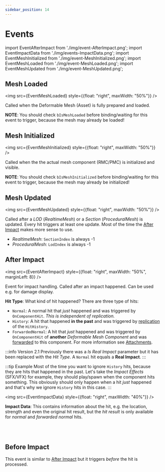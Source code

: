 ```yaml
---
sidebar_position: 14
---
```


# Events

import EventAfterImpact from './img/event-AfterImpact.png';
import EventImpactData from './img/events-ImpactData.png';
import EventMeshInitialized from './img/event-MeshInitialized.png';
import EventMeshLoaded from './img/event-MeshLoaded.png';
import EventMeshUpdated from './img/event-MeshUpdated.png';

## Mesh Loaded

<img src={EventMeshLoaded} style={{float: "right", maxWidth: "50%"}} />

Called when the Deformable Mesh (Asset) is fully prepared and loaded.

**NOTE**: You should check ``bIsMeshLoaded`` before binding/waiting for this event to trigger, because the mesh may already be loaded!

## Mesh Initialized

<img src={EventMeshInitialized} style={{float: "right", maxWidth: "50%"}} />

Called when the the actual mesh component (RMC/PMC) is initialized and visible.

**NOTE**: You should check ``bIsMeshInitialized`` before binding/waiting for this event to trigger, because the mesh may already be initialized!

## Mesh Updated

<img src={EventMeshUpdated} style={{float: "right", maxWidth: "50%"}} />

Called after a *LOD* (*RealtimeMesh*) or a *Section* (*ProceduralMesh*) is updated. Every hit triggers at least one update. Most of the time the [After Impact](#after-impact) makes more sense to use.

- *RealtimeMesh*: ``SectionIndex`` is always -1
- *ProceduralMesh*: ``LodIndex`` is always -1


## After Impact

<img src={EventAfterImpact} style={{float: "right", maxWidth: "50%", marginLeft: 8}} />

Event for impact handling. Called after an impact happened. Can be used e.g. for damage display.

**Hit Type**: What kind of hit happened? There are three type of hits:
- ``Normal``: A normal hit that *just* happened and was triggered by ``OnComponentHit``. *This is independent of replication.*
- ``History``: A hit that happened **in the past** and was triggered by [replication](./replication.md) of the ``HitHistory``.
- ``ForwardedNormal``: A hit that *just* happened and was triggered by ``OnComponentHit`` of **another** *Deformable Mesh Component* and was [forwarded](./settings.md#hit-settings) to this component. For more information see [Attachments](../../advanced-guides/vehicles/attachments.md).

:::info Version 2.1
Previously there was a *Is Real Impact* parameter but it has been replaced with the *Hit Type*. A ``Normal`` hit equals a **Real Impact**.
:::

:::tip Example
Most of the time you want to ignore ``History`` hits, because they are hits that happened in the past. Let's take the *Impact Effects* (SFX/VFX) for example, they should play/spawn when the component hits something. This obviously should only happen when a hit *just* happened and that's why we ignore ``History`` hits in this case.
:::

<img src={EventImpactData} style={{float: "right", maxWidth: "40%"}} />

**Impact Data**: This contains information about the hit, e.g. the location, strength and even the original hit result, but the *hit result* is only available for *normal* and *forwarded normal* hits.

<br/><br/>

## Before Impact

This event is similar to [After Impact](#after-impact) but it triggers *before* the hit is processed.